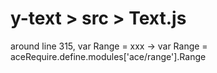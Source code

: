 # y-text > src > Text.js
around line 315,
var Range = xxx
 ->
var Range = aceRequire.define.modules['ace/range'].Range






